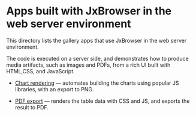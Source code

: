 # Apps built with JxBrowser in the web server environment

This directory lists the gallery apps that use JxBrowser in the web server environment.

The code is executed on a server side, and demonstrates how to produce
media artifacts, such as images and PDFs, 
from a rich UI built with HTML,CSS, and JavaScript.

* [Chart rendering](chart-rendering/README.md) — 
automates building the charts using popular JS libraries, with an export to PNG.

* [PDF export](pdf-export/README.md) — 
renders the table data with CSS and JS, and exports the result to PDF.
